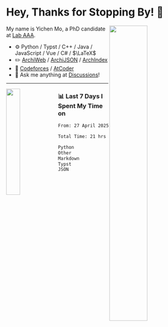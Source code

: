 # Hey, Thanks for Stopping By! 🦭

<picture>
    <source media="(prefers-color-scheme: dark)" srcset="https://github-readme-stats.vercel.app/api?username=amomorning&show_icons=true&theme=noctis_minimus&hide=issues">
    <img align="right" width="45%" src="https://github-readme-stats.vercel.app/api?username=amomorning&show_icons=true&theme=graywhite&hide=issues">
</picture>


My name is Yichen Mo, a PhD candidate at [Lab AAA](https://archialgo.com).

-   :gear: Python / Typst / C++ / Java / JavaScript / Vue / C# / $\LaTeX$ 
-   :pencil2: [ArchiWeb](https://web.archialgo.com) / [ArchiJSON](https://www.food4rhino.com/en/app/archijson) / [ArchIndex](https://index.archialgo.com/) 
-   :abacus: [Codeforces](https://codeforces.com/profile/LaPluma) / [AtCoder](https://atcoder.jp/users/amomorning)
-   :thought_balloon: Ask me anything at [Discussions](https://github.com/amomorning/amomorning/discussions/new)!


---

<picture>
    <source media="(prefers-color-scheme: dark)" srcset="https://github-readme-stats.vercel.app/api/top-langs/?username=amomorning&hide=Mathematica&theme=noctis_minimus">
    <img align="left" width="27%" src="https://github-readme-stats.vercel.app/api/top-langs/?username=amomorning&hide=Mathematica&theme=graywhite">
</picture>

  
### 📊 Last 7 Days I Spent My Time on

<!--START_SECTION:waka-->

```txt
From: 27 April 2025 - To: 04 May 2025

Total Time: 21 hrs 38 mins

Python             9 hrs 4 mins    ██████████▒░░░░░░░░░░░░░░   41.95 %
Other              4 hrs 45 mins   █████▒░░░░░░░░░░░░░░░░░░░   21.98 %
Markdown           4 hrs 30 mins   █████▒░░░░░░░░░░░░░░░░░░░   20.84 %
Typst              2 hrs 24 mins   ██▓░░░░░░░░░░░░░░░░░░░░░░   11.14 %
JSON               48 mins         █░░░░░░░░░░░░░░░░░░░░░░░░   03.76 %
```

<!--END_SECTION:waka-->　　
